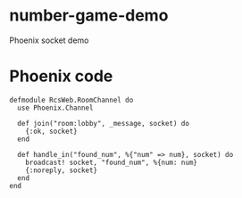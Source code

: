 # number-game-demo
Phoenix socket demo

# Phoenix code
```
defmodule RcsWeb.RoomChannel do
  use Phoenix.Channel

  def join("room:lobby", _message, socket) do
    {:ok, socket}
  end

  def handle_in("found_num", %{"num" => num}, socket) do
    broadcast! socket, "found_num", %{num: num}
    {:noreply, socket}
  end
end

```

